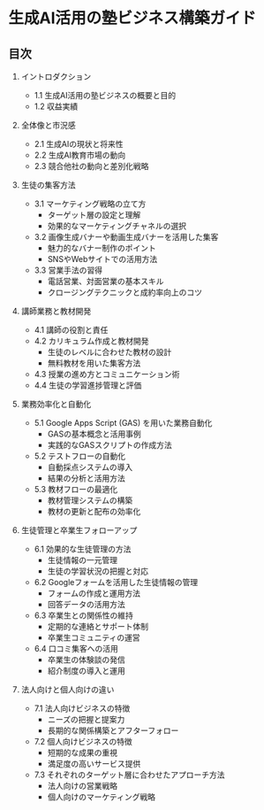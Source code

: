 # 生成AI活用の塾ビジネス構築ガイド

## 目次

1. イントロダクション
   - 1.1 生成AI活用の塾ビジネスの概要と目的
   - 1.2 収益実績

2. 全体像と市況感
   - 2.1 生成AIの現状と将来性
   - 2.2 生成AI教育市場の動向
   - 2.3 競合他社の動向と差別化戦略

3. 生徒の集客方法
   - 3.1 マーケティング戦略の立て方
       - ターゲット層の設定と理解
       - 効果的なマーケティングチャネルの選択
   - 3.2 画像生成バナーや動画生成バナーを活用した集客
       - 魅力的なバナー制作のポイント
       - SNSやWebサイトでの活用方法
   - 3.3 営業手法の習得
       - 電話営業、対面営業の基本スキル
       - クロージングテクニックと成約率向上のコツ

4. 講師業務と教材開発
   - 4.1 講師の役割と責任
   - 4.2 カリキュラム作成と教材開発
       - 生徒のレベルに合わせた教材の設計
       - 無料教材を用いた集客方法
   - 4.3 授業の進め方とコミュニケーション術
   - 4.4 生徒の学習進捗管理と評価

5. 業務効率化と自動化
   - 5.1 Google Apps Script (GAS) を用いた業務自動化
       - GASの基本概念と活用事例
       - 実践的なGASスクリプトの作成方法
   - 5.2 テストフローの自動化
       - 自動採点システムの導入
       - 結果の分析と活用方法
   - 5.3 教材フローの最適化
       - 教材管理システムの構築
       - 教材の更新と配布の効率化

6. 生徒管理と卒業生フォローアップ
   - 6.1 効果的な生徒管理の方法
       - 生徒情報の一元管理
       - 生徒の学習状況の把握と対応
   - 6.2 Googleフォームを活用した生徒情報の管理
       - フォームの作成と運用方法
       - 回答データの活用方法
   - 6.3 卒業生との関係性の維持
       - 定期的な連絡とサポート体制
       - 卒業生コミュニティの運営
   - 6.4 口コミ集客への活用
       - 卒業生の体験談の発信
       - 紹介制度の導入と運用

7. 法人向けと個人向けの違い
   - 7.1 法人向けビジネスの特徴
       - ニーズの把握と提案力
       - 長期的な関係構築とアフターフォロー
   - 7.2 個人向けビジネスの特徴
       - 短期的な成果の重視
       - 満足度の高いサービス提供
   - 7.3 それぞれのターゲット層に合わせたアプローチ方法
       - 法人向けの営業戦略
       - 個人向けのマーケティング戦略